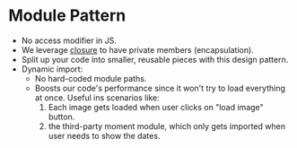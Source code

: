 # Module Pattern

- No access modifier in JS.
- We leverage [closure](https://developer.mozilla.org/en-US/docs/Web/JavaScript/Closures) to have private members (encapsulation).
- Split up your code into smaller, reusable pieces with this design pattern.
- Dynamic import:
  - No hard-coded module paths.
  - Boosts our code's performance since it won't try to load everything at once. Useful ins scenarios like:
    1. Each image gets loaded when user clicks on "load image" button.
    2. the third-party moment module, which only gets imported when user needs to show the dates.
